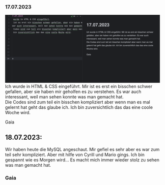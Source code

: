 ### 17.07.2023
![alt text](img.png )
Ich wurde in HTML & CSS eingeführt.
Mir ist es erst ein bisschen schwer gefallen, aber sie haben mir geholfen es zu verstehen.
Es war auch interessant, weil man sehen konnte was man gemacht hat.  
Die Codes sind zum teil ein bisschen kompliziert aber wenn man es mal gelernt hat geht das glaube ich.
Ich bin zuversichtlich das das eine coole Woche wird.







Gaia








## 18.07.2023:
Wir haben heute die MySQL angeschaut. 
Mir gefiel es sehr aber es war zum teil sehr kompliziert.
Aber mit hilfe von Cyrill und Mario gings.
Ich bin gespannt wie es Morgen wird...
Es macht mich immer wieder stolz zu sehen was man gemacht hat.



### Gaia





















